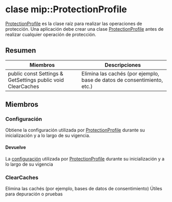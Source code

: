 # <a name="class-mipprotectionprofile"></a>clase mip::ProtectionProfile 
[ProtectionProfile](#classmip_1_1_protection_profile) es la clase raíz para realizar las operaciones de protección.
Una aplicación debe crear una clase [ProtectionProfile](#classmip_1_1_protection_profile) antes de realizar cualquier operación de protección.
## <a name="summary"></a>Resumen
 Miembros                        | Descripciones                                
--------------------------------|---------------------------------------------
public const Settings & GetSettings public void ClearCaches | Elimina las cachés (por ejemplo, base de datos de consentimiento, etc.)
## <a name="members"></a>Miembros
### <a name="settings"></a>Configuración
Obtiene la configuración utilizada por [ProtectionProfile](#classmip_1_1_protection_profile) durante su inicialización y a lo largo de su vigencia.
#### <a name="returns"></a>Devuelve
La [configuración](#classmip_1_1_protection_profile_1_1_settings) utilizada por [ProtectionProfile](#classmip_1_1_protection_profile) durante su inicialización y a lo largo de su vigencia
### <a name="clearcaches"></a>ClearCaches
Elimina las cachés (por ejemplo, bases de datos de consentimiento) Útiles para depuración o pruebas